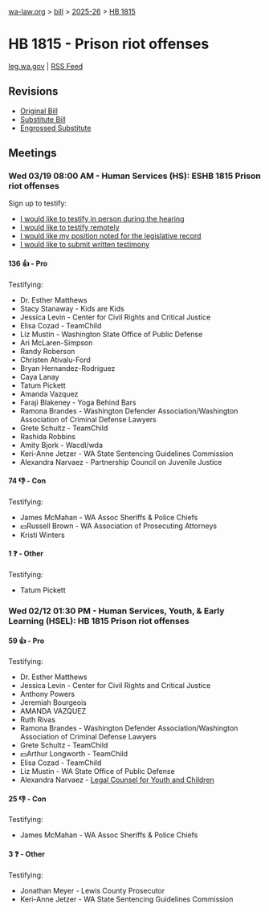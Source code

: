[wa-law.org](/) > [bill](/bill/) > [2025-26](/bill/2025-26/) > [HB 1815](/bill/2025-26/hb/1815/)

# HB 1815 - Prison riot offenses
[leg.wa.gov](https://app.leg.wa.gov/billsummary?BillNumber=1815&Year=2025&Initiative=false) | [RSS Feed](./rss.xml)

## Revisions
* [Original Bill](1/)
* [Substitute Bill](S/)
* [Engrossed Substitute](S.E/)

## Meetings
### Wed 03/19 08:00 AM - Human Services (HS): ESHB 1815 Prison riot offenses
Sign up to testify:
* [I would like to testify in person during the hearing](https://app.leg.wa.gov/csi/Testifier/Add?chamber=House&mId=33076&aId=165905&caId=26570&tId=1)
* [I would like to testify remotely](https://app.leg.wa.gov/csi/Testifier/Add?chamber=House&mId=33076&aId=165905&caId=26570&tId=2)
* [I would like my position noted for the legislative record](https://app.leg.wa.gov/csi/Testifier/Add?chamber=House&mId=33076&aId=165905&caId=26570&tId=3)
* [I would like to submit written testimony](https://app.leg.wa.gov/csi/Testifier/Add?chamber=House&mId=33076&aId=165905&caId=26570&tId=4)

#### 136 👍 - Pro
Testifying:
* Dr. Esther Matthews
* Stacy Stanaway - Kids are Kids
* Jessica Levin - Center for Civil Rights and Critical Justice
* Elisa Cozad - TeamChild
* Liz Mustin - Washington State Office of Public Defense
* Ari McLaren-Simpson
* Randy Roberson
* Christen Ativalu-Ford
* Bryan Hernandez-Rodriguez
* Caya Lanay
* Tatum Pickett
* Amanda Vazquez
* Faraji Blakeney - Yoga Behind Bars
* Ramona Brandes - Washington Defender Association/Washington Association of Criminal Defense Lawyers
* Grete Schultz - TeamChild
* Rashida Robbins
* Amity Bjork - Wacdl/wda
* Keri-Anne Jetzer - WA State Sentencing Guidelines Commission
* Alexandra Narvaez - Partnership Council on Juvenile Justice

#### 74 👎 - Con
Testifying:
* James McMahan - WA Assoc Sheriffs & Police Chiefs
* 💵Russell Brown - WA Association of Prosecuting Attorneys
* Kristi Winters

#### 1 ❓ - Other
Testifying:
* Tatum Pickett

### Wed 02/12 01:30 PM - Human Services, Youth, & Early Learning (HSEL): HB 1815 Prison riot offenses
#### 59 👍 - Pro
Testifying:
* Dr. Esther Matthews
* Jessica Levin - Center for Civil Rights and Critical Justice
* Anthony Powers
* Jeremiah Bourgeois
* AMANDA VAZQUEZ
* Ruth Rivas
* Ramona Brandes - Washington Defender Association/Washington Association of Criminal Defense Lawyers
* Grete Schultz - TeamChild
* 💵Arthur Longworth - TeamChild
* Elisa Cozad - TeamChild
* Liz Mustin - WA State Office of Public Defense
* Alexandra Narvaez - [Legal Counsel for Youth and Children](/org/legal_counsel_for_youth_and_children/)

#### 25 👎 - Con
Testifying:
* James McMahan - WA Assoc Sheriffs & Police Chiefs

#### 3 ❓ - Other
Testifying:
* Jonathan Meyer - Lewis County Prosecutor
* Keri-Anne Jetzer - WA State Sentencing Guidelines Commission
